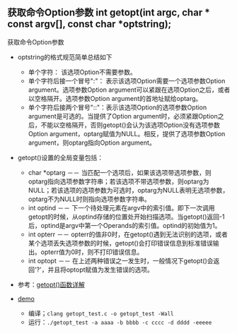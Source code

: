## 获取命令Option参数 int getopt(int argc, char * const argv[], const char *optstring);
获取命令Option参数 
* optstring的格式规范简单总结如下
    * 单个字符：               该选项Option不需要参数。
    * 单个字符后接一个冒号":"： 表示该选项Option需要一个选项参数Option argument。选项参数Option argument可以紧跟在选项Option之后，或者以空格隔开。选项参数Option argument的首地址赋给optarg。
    * 单个字符后接两个冒号"::"：表示该选项Option的选项参数Option argument是可选的。当提供了Option argument时，必须紧跟Option之后，不能以空格隔开，否则getopt()会认为该选项Option没有选项参数Option argument，optarg赋值为NULL。相反，提供了选项参数Option argument，则optarg指向Option argument。

* getopt()设置的全局变量包括：
    * char *optarg  －－ 当匹配一个选项后，如果该选项带选项参数，则optarg指向选项参数字符串；若该选项不带选项参数，则optarg为NULL；若该选项的选项参数为可选时，optarg为NULL表明无选项参数，optarg不为NULL时则指向选项参数字符串。
    * int optind  －－ 下一个待处理元素在argv中的索引值。即下一次调用getopt的时候，从optind存储的位置处开始扫描选项。当getopt()返回-1后，optind是argv中第一个Operands的索引值。optind的初始值为1。
    * int opterr  －－ opterr的值非0时，在getopt()遇到无法识别的选项，或者某个选项丢失选项参数的时候，getopt()会打印错误信息到标准错误输出。opterr值为0时，则不打印错误信息。
    * int optopt  －－ 在上述两种错误之一发生时，一般情况下getopt()会返回'?'，并且将optopt赋值为发生错误的选项。 

* 参考：[getopt()函数详解](https://blog.csdn.net/c1523456/article/details/79173776)
* [demo](getopt_test.c)
    * 编译；`clang getopt_test.c -o getopt_test -Wall` 
    * 运行：`./getopt_test -a aaaa -b bbbb -c cccc -d dddd -eeeee`